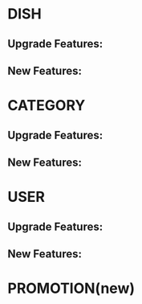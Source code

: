 # DISH

## Upgrade Features:

## New Features:


# CATEGORY

## Upgrade Features:

## New Features:


# USER

## Upgrade Features:

## New Features:


# PROMOTION(new)
